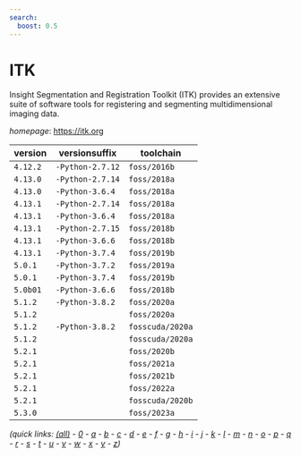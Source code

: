 ```yaml
---
search:
  boost: 0.5
---
```

# ITK

Insight Segmentation and Registration Toolkit (ITK) provides  an extensive suite of software tools for registering and segmenting  multidimensional imaging data.

*homepage*: <https://itk.org>

version | versionsuffix | toolchain
--------|---------------|----------
``4.12.2`` | ``-Python-2.7.12`` | ``foss/2016b``
``4.13.0`` | ``-Python-2.7.14`` | ``foss/2018a``
``4.13.0`` | ``-Python-3.6.4`` | ``foss/2018a``
``4.13.1`` | ``-Python-2.7.14`` | ``foss/2018a``
``4.13.1`` | ``-Python-3.6.4`` | ``foss/2018a``
``4.13.1`` | ``-Python-2.7.15`` | ``foss/2018b``
``4.13.1`` | ``-Python-3.6.6`` | ``foss/2018b``
``4.13.1`` | ``-Python-3.7.4`` | ``foss/2019b``
``5.0.1`` | ``-Python-3.7.2`` | ``foss/2019a``
``5.0.1`` | ``-Python-3.7.4`` | ``foss/2019b``
``5.0b01`` | ``-Python-3.6.6`` | ``foss/2018b``
``5.1.2`` | ``-Python-3.8.2`` | ``foss/2020a``
``5.1.2`` |  | ``foss/2020a``
``5.1.2`` | ``-Python-3.8.2`` | ``fosscuda/2020a``
``5.1.2`` |  | ``fosscuda/2020a``
``5.2.1`` |  | ``foss/2020b``
``5.2.1`` |  | ``foss/2021a``
``5.2.1`` |  | ``foss/2021b``
``5.2.1`` |  | ``foss/2022a``
``5.2.1`` |  | ``fosscuda/2020b``
``5.3.0`` |  | ``foss/2023a``


*(quick links: [(all)](../index.md) - [0](../0/index.md) - [a](../a/index.md) - [b](../b/index.md) - [c](../c/index.md) - [d](../d/index.md) - [e](../e/index.md) - [f](../f/index.md) - [g](../g/index.md) - [h](../h/index.md) - [i](../i/index.md) - [j](../j/index.md) - [k](../k/index.md) - [l](../l/index.md) - [m](../m/index.md) - [n](../n/index.md) - [o](../o/index.md) - [p](../p/index.md) - [q](../q/index.md) - [r](../r/index.md) - [s](../s/index.md) - [t](../t/index.md) - [u](../u/index.md) - [v](../v/index.md) - [w](../w/index.md) - [x](../x/index.md) - [y](../y/index.md) - [z](../z/index.md))*

